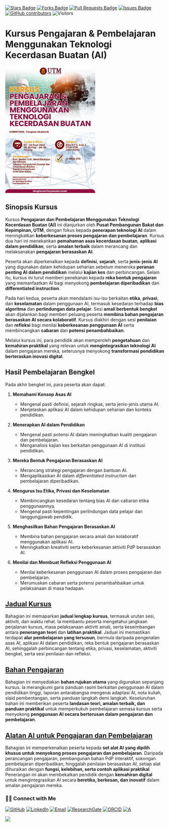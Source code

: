<a href="https://github.com/drshahizan/short-course/stargazers"><img src="https://img.shields.io/github/stars/drshahizan/short-course" alt="Stars Badge"/></a>
<a href="https://github.com/drshahizan/short-course/network/members"><img src="https://img.shields.io/github/forks/drshahizan/short-course" alt="Forks Badge"/></a>
<a href="https://github.com/drshahizan/short-course/pulls"><img src="https://img.shields.io/github/issues-pr/drshahizan/short-course" alt="Pull Requests Badge"/></a>
<a href="https://github.com/drshahizan/short-course"><img src="https://img.shields.io/github/issues/drshahizan/short-course" alt="Issues Badge"/></a>
<a href="https://github.com/drshahizan/short-course/graphs/contributors"><img alt="GitHub contributors" src="https://img.shields.io/github/contributors/drshahizan/short-course?color=2b9348"></a>
![Visitors](https://api.visitorbadge.io/api/visitors?path=https%3A%2F%2Fgithub.com%2Fdrshahizan%2Fshort-course&labelColor=%23d9e3f0&countColor=%23697689&style=flat)


# Kursus Pengajaran & Pembelajaran Menggunakan Teknologi Kecerdasan Buatan (AI)

 <img src="https://github.com/drshahizan/short-course/blob/main/workshop/25pengajaran/images/25pengajaran.jpeg" alt="Shahizan SLR"  height="400">

## **Sinopsis Kursus**

Kursus **Pengajaran dan Pembelajaran Menggunakan Teknologi Kecerdasan Buatan (AI)** ini dianjurkan oleh **Pusat Pembangunan Bakat dan Kepimpinan, UTM**, dengan fokus kepada **penerapan teknologi AI** dalam meningkatkan **keberkesanan proses pengajaran dan pembelajaran**. Kursus dua hari ini menekankan **pemahaman asas kecerdasan buatan**, **aplikasi dalam pendidikan**, serta **amalan terbaik** dalam merancang dan melaksanakan **pengajaran berasaskan AI**.

Peserta akan diperkenalkan kepada **definisi**, **sejarah**, serta **jenis-jenis AI** yang digunakan dalam kehidupan seharian sebelum meneroka **peranan penting AI dalam pendidikan** melalui **kajian kes** dan perbincangan. Selain itu, kursus ini turut memberi penekanan kepada **reka bentuk pengajaran** yang memanfaatkan AI bagi menyokong **pembelajaran diperibadikan** dan **differentiated instruction**.

Pada hari kedua, peserta akan mendalami isu-isu berkaitan **etika**, **privasi**, dan **keselamatan** dalam penggunaan AI, termasuk kesedaran terhadap **bias algoritma** dan **perlindungan data pelajar**. Sesi **amali berbentuk bengkel** akan dijalankan bagi memberi peluang peserta **membina bahan pengajaran berasaskan AI secara kolaboratif**. Kursus diakhiri dengan sesi **penilaian** dan **refleksi** bagi menilai **keberkesanan penggunaan AI** serta membincangkan **cabaran** dan **potensi penambahbaikan**.

Melalui kursus ini, para pendidik akan memperoleh **pengetahuan** dan **kemahiran praktikal** yang relevan untuk **mengintegrasikan teknologi AI** dalam pengajaran mereka, seterusnya menyokong **transformasi pendidikan berteraskan inovasi digital**.

## **Hasil Pembelajaran Bengkel**

Pada akhir bengkel ini, para peserta akan dapat:

1. **Memahami Konsep Asas AI**
   * Mengenal pasti definisi, sejarah ringkas, serta jenis-jenis utama AI.
   * Menjelaskan aplikasi AI dalam kehidupan seharian dan konteks pendidikan.

2. **Menerapkan AI dalam Pendidikan**
   * Mengenal pasti potensi AI dalam meningkatkan kualiti pengajaran dan pembelajaran.
   * Menganalisis kajian kes berkaitan penggunaan AI di institusi pendidikan.

3. **Mereka Bentuk Pengajaran Berasaskan AI**
   * Merancang strategi pengajaran dengan bantuan AI.
   * Mengaplikasikan AI dalam *differentiated instruction* dan pembelajaran diperibadikan.

4. **Mengurus Isu Etika, Privasi dan Keselamatan**
   * Membincangkan kesedaran tentang bias AI dan cabaran etika penggunaannya.
   * Mengenal pasti kepentingan perlindungan data pelajar dan tanggungjawab pendidik.

5. **Menghasilkan Bahan Pengajaran Berasaskan AI**
   * Membina bahan pengajaran secara amali dan kolaboratif menggunakan aplikasi AI.
   * Meningkatkan kreativiti serta keberkesanan aktiviti PdP berasaskan AI.

6. **Menilai dan Membuat Refleksi Penggunaan AI**
   * Menilai keberkesanan penggunaan AI dalam proses pengajaran dan pembelajaran.
   * Merumuskan cabaran serta potensi penambahbaikan untuk pelaksanaan di masa hadapan.

## [Jadual Kursus](materials/tentatif.md)

Bahagian ini memaparkan **jadual lengkap kursus**, termasuk urutan sesi, aktiviti, dan waktu rehat. Ia membantu peserta mengetahui jangkaan perjalanan kursus, masa pelaksanaan aktiviti amali, serta keseimbangan antara **penerangan teori** dan **latihan praktikal**. Jadual ini memastikan terdapat **alur pembelajaran yang tersusun**, bermula daripada pengenalan asas AI, aplikasi AI dalam pendidikan, reka bentuk pengajaran berasaskan AI, sehinggalah perbincangan tentang etika, privasi, keselamatan, aktiviti bengkel, serta sesi penilaian dan refleksi.

## [Bahan Pengajaran](materials/teaching.md)

Bahagian ini menyediakan **bahan rujukan utama** yang digunakan sepanjang kursus. Ia merangkumi garis panduan rasmi berkaitan penggunaan AI dalam pendidikan tinggi, laporan antarabangsa mengenai adaptasi AI, nota kuliah, slaid pembentangan, serta panduan langkah demi langkah. Keseluruhan bahan ini memberikan peserta **landasan teori, amalan terbaik, dan panduan praktikal** untuk memperkukuh pembelajaran semasa kursus serta menyokong **penggunaan AI secara berterusan dalam pengajaran dan pembelajaran**.


## [Alatan AI untuk Pengajaran dan Pembelajaran](materials/ai.md)

Bahagian ini memperkenalkan peserta kepada **set alat AI yang dipilih khusus untuk menyokong proses pengajaran dan pembelajaran**. Daripada perancangan pengajaran, pembangunan bahan PdP interaktif, sokongan pembelajaran diperibadikan, hinggalah penilaian berasaskan AI, setiap alat dihuraikan dengan **fungsi, kelebihan, serta contoh aplikasi praktikal**. Penerangan ini akan membekalkan pendidik dengan **kemahiran digital** untuk mengintegrasikan AI secara **beretika, berkesan, dan inovatif** dalam amalan pengajaran mereka.


### 🙌🏻 Connect with Me
<p align="left">
    <a href="https://github.com/drshahizan" target="_blank"><img alt="GitHub" src="https://img.shields.io/badge/-@drshahizan-181717?style=flat-square&logo=GitHub&logoColor=white"></a>
    <a href="https://www.linkedin.com/in/drshahizan" target="_blank"><img alt="LinkedIn" src="https://img.shields.io/badge/-drshahizan-blue?style=flat-square&logo=Linkedin&logoColor=white&link=https://www.linkedin.com/in/drshahizan/"></a>
    <a href="mailto:shahizan@utm.my" target="_blank"><img alt="Email" src="https://img.shields.io/badge/-shahizan@utm.my-c14438?style=flat-square&logo=Gmail&logoColor=white&link=mailto:shahizan@utm.my.com"></a>
    <a href="https://www.researchgate.net/profile/Mohd-Othman-28" target="_blank"><img alt="ResearchGate" src="https://img.shields.io/badge/-ResearchGate-00CCBB?style=flat-square&logo=ResearchGate&logoColor=white"></a>
    <a href="https://orcid.org/0000-0003-4261-1873" target="_blank"><img alt="ORCID" src="https://img.shields.io/badge/-ORCID-A6CE39?style=flat-square&logo=ORCID&logoColor=white"></a> 
 <a href="https://visitorbadge.io/status?path=https%3A%2F%2Fgithub.com%2Fdrshahizan" target="_blank"><img alt="A" src="https://api.visitorbadge.io/api/visitors?path=https%3A%2F%2Fgithub.com%2Fdrshahizan&labelColor=%23697689&countColor=%23555555&style=plastic"></a>
 
![](https://hit.yhype.me/github/profile?user_id=81284918)
</p>


